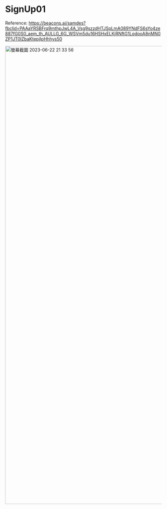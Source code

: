 # SignUp01

Reference: [https://beacons.ai/samdes?fbclid=PAAaYRSBFrq9mthpJwL4A_Vsg9szzdHTJSpLmA089YNdFS6sYo4ze887fG0S0_aem_th_AULLG_6G_WSVm5du16HSHxELKjRNftG1LqdooA8nMN0ZP1JT0lZbaKtepjIpHhhys50
](https://github.com/frontend-joe)



<img width="1469" alt="螢幕截圖 2023-06-22 21 33 56" src="https://github.com/RaymondRaman/SIGNUP/assets/107023977/3ee8f729-77a4-4a02-81fa-b878314fa82f">
